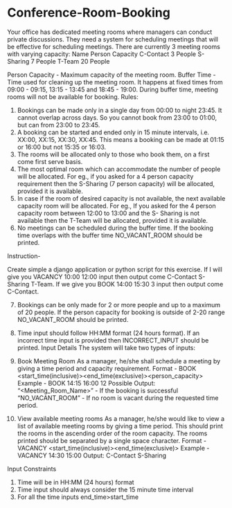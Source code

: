# Conference-Room-Booking
Your office has dedicated meeting rooms where managers can conduct private discussions. They
need a system for scheduling meetings that will be effective for scheduling meetings.
There are currently 3 meeting rooms with varying capacity:
Name Person Capacity
C-Contact 3 People
S-Sharing 7 People
T-Team 20 People

Person Capacity - Maximum capacity of the meeting room.
Buffer Time - Time used for cleaning up the meeting room. It happens at fixed times from 09:00 -
09:15, 13:15 - 13:45 and 18:45 - 19:00. During buffer time, meeting rooms will not be available for
booking.
Rules:
1. Bookings can be made only in a single day from 00:00 to night 23:45. It cannot overlap across
days. So you cannot book from 23:00 to 01:00, but can from 23:00 to 23:45.
2. A booking can be started and ended only in 15 minute intervals, i.e. XX:00, XX:15, XX:30, XX:45.
This means a booking can be made at 01:15 or 16:00 but not 15:35 or 16:03.
3. The rooms will be allocated only to those who book them, on a first come first serve basis.
4. The most optimal room which can accommodate the number of people will be allocated. For eg.,
if you asked for a 4 person capacity requirement then the S-Sharing (7 person capacity) will be
allocated, provided it is available.
5. In case if the room of desired capacity is not available, the next available capacity room will be
allocated. For eg., If you asked for the 4 person capacity room between 12:00 to 13:00 and the S-
Sharing is not available then the T-Team will be allocated, provided it is available.
6. No meetings can be scheduled during the buffer time. If the booking time overlaps with the buffer
time NO_VACANT_ROOM should be printed.

Instruction-

Create simple a django application or python script for this exercise.
If I will give you VACANCY 10:00 12:00 input then output come C-Contact S-Sharing
T-Team.
If we give you BOOK 14:00 15:30 3 input then output come C-Contact.

7. Bookings can be only made for 2 or more people and up to a maximum of 20 people. If the person
capacity for booking is outside of 2-20 range NO_VACANT_ROOM should be printed.
8. Time input should follow HH:MM format (24 hours format). If an incorrect time input is provided
then INCORRECT_INPUT should be printed.
Input Details
The system will take two types of inputs:
1. Book Meeting Room
As a manager, he/she shall schedule a meeting by giving a time period and capacity requirement.
Format - BOOK &lt;start_time(inclusive)&gt;&lt;end_time(exclusive)&gt;&lt;person_capacity&gt;
Example - BOOK 14:15 16:00 12
Possible Output:
“&lt;Meeting_Room_Name&gt;” - If the booking is successful
“NO_VACANT_ROOM” - If no room is vacant during the requested time period.

2. View available meeting rooms
As a manager, he/she would like to view a list of available meeting rooms by giving a time period.
This should print the rooms in the ascending order of the room capacity. The rooms printed should
be separated by a single space character.
Format - VACANCY &lt;start_time(inclusive)&gt;&lt;end_time(exclusive)&gt;
Example - VACANCY 14:30 15:00
Output: C-Contact S-Sharing

Input Constraints
1. Time will be in HH:MM (24 hours) format
2. Time input should always consider the 15 minute time interval
3. For all the time inputs end_time&gt;start_time
